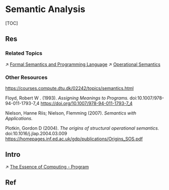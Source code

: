 # Semantic Analysis

[TOC]



## Res
### Related Topics
↗ [Formal Semantics and Programming Language](../../../../../../../🔑%20CS%20Core/👩‍💻%20Computer%20Languages%20&%20Programming%20Methodology/🐢%20Programming%20Language%20Theory%20(PLT)/Formal%20Semantics%20and%20Programming%20Language/Formal%20Semantics%20and%20Programming%20Language.md)
↗ [Operational Semantics](../../../../../../../🔑%20CS%20Core/👩‍💻%20Computer%20Languages%20&%20Programming%20Methodology/🐢%20Programming%20Language%20Theory%20(PLT)/Formal%20Semantics%20and%20Programming%20Language/Operational%20Semantics.md)


### Other Resources
https://courses.compute.dtu.dk/02242/topics/semantics.html

Floyd, Robert W . (1993). _Assigning Meanings to Programs._ doi:10.1007/978-94-011-1793-7_4 https://doi.org/10.1007/978-94-011-1793-7_4

Nielson, Hanne Riis; Nielson, Flemming (2007). _Semantics with Applications._

Plotkin, Gordon D (2004). _The origins of structural operational semantics._ doi:10.1016/j.jlap.2004.03.009 https://homepages.inf.ed.ac.uk/gdp/publications/Origins_SOS.pdf



## Intro
↗ [The Essence of Computing - Program](../../../../../../../🗺%20CS%20Overview/The%20Essence%20of%20Computing%20-%20Program.md)



## Ref
